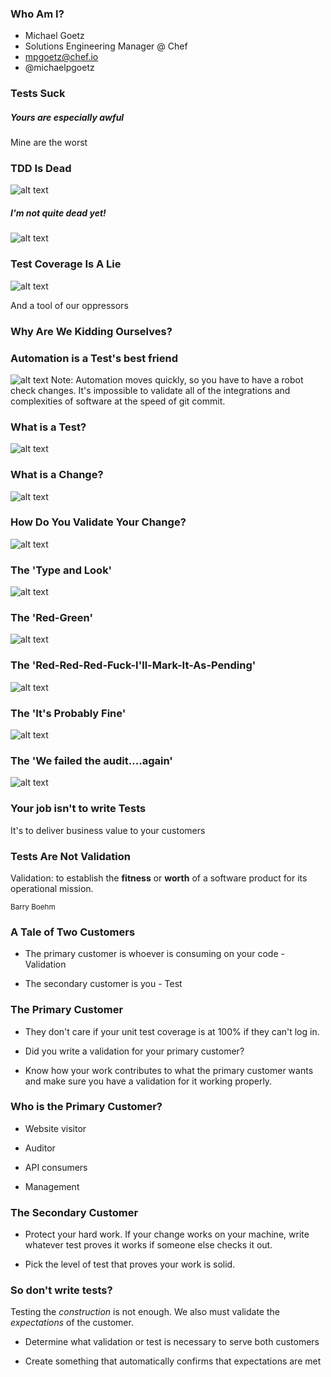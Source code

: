 ### Who Am I?

* Michael Goetz
* Solutions Engineering Manager @ Chef
* mpgoetz@chef.io
* @michaelpgoetz



### Tests Suck
##### Yours are especially awful
Mine are the worst



### TDD Is Dead

![alt text](images/tdd-is-dead.png)

##### I'm not quite dead yet!

![alt text](images/tdd-is-good.png)



### Test Coverage Is A Lie

![alt text](images/CoverageTrend.png)

And a tool of our oppressors



### Why Are We Kidding Ourselves?



### Automation is a Test's best friend
![alt text](images/Agile-Testing-Quadrants.png)
Note: Automation moves quickly, so you have to have a robot check changes. It's impossible to validate all of the integrations and complexities of software at the speed of git commit.



### What is a Test?
![alt text](images/test-def.png)



### What is a Change?
![alt text](images/change-def.png)



### How Do You Validate Your Change?
![alt text](images/changes.jpg)



### The 'Type and Look'
![alt text](images/preview.png)



### The 'Red-Green'
![alt text](images/red-green-refactor.png)



### The 'Red-Red-Red-Fuck-I'll-Mark-It-As-Pending'
![alt text](images/pending-steps.png)



### The 'It's Probably Fine'
![alt text](images/do-it-live.jpg)



### The 'We failed the audit....again'
![alt text](images/FAIL.png)



### Your job isn't to write Tests

It's to deliver business value to your customers



### Tests Are Not Validation
<span class="yellow">Validation</span>: to establish the **fitness** or **worth** of a software product for its operational
mission.

<small>Barry Boehm</small>



### A Tale of Two Customers

* The primary customer is whoever is consuming on your code - Validation

* The secondary customer is you - Test



### The Primary Customer

* They don't care if your unit test coverage is at 100% if they can't log in.

* Did you write a validation for your primary customer?

* Know how your work contributes to what the primary customer wants and make sure you have a validation for it working properly.



### Who is the Primary Customer?

* Website visitor

* Auditor

* API consumers

* Management



### The Secondary Customer

* Protect your hard work. If your change works on your machine, write whatever test proves it works if someone else checks it out.

* Pick the level of test that proves your work is solid.



### So don't write tests?

Testing the <span class="yellow">*construction*</span> is not enough. We also must validate the <span class="yellow">*expectations*</spa> of the customer.

* Determine what validation or test is necessary to serve both customers

* Create something that automatically confirms that expectations are met
